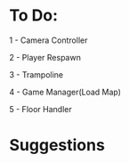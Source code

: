 # To Do:
1 - Camera Controller

2 - Player Respawn

3 - Trampoline

4 - Game Manager(Load Map)

5 - Floor Handler

# Suggestions
